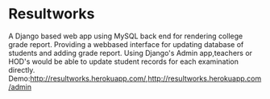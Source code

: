Resultworks
===========

A Django based web app using MySQL back end for rendering college grade report.
Providing a webbased interface for updating database of students and adding grade report.
Using Django's Admin app,teachers or HOD's would be able to update student records for each examination directly.
 Demo:<http://resultworks.herokuapp.com/>,<http://resultworks.herokuapp.com/admin>